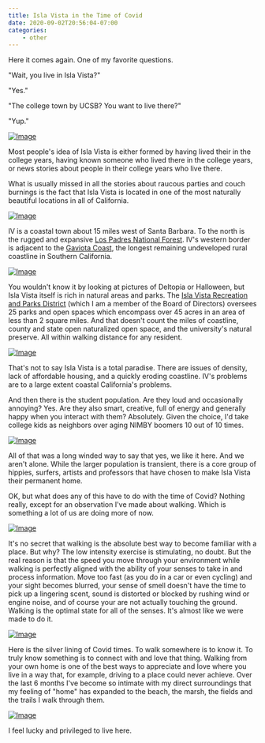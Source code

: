 ```yaml
---
title: Isla Vista in the Time of Covid 
date: 2020-09-02T20:56:04-07:00
categories:
    - other
---
```


Here it comes again. One of my favorite questions.

"Wait, you live in Isla Vista?"

"Yes."

"The college town by UCSB? You want to live there?"

"Yup."

[![Image](https://pedaldp.s3-us-west-2.amazonaws.com/images/2020-09-02-IV-in-the-time-of-covid/thumb-DSC01595.JPG)](https://pedaldp.s3-us-west-2.amazonaws.com/images/2020-09-02-IV-in-the-time-of-covid/DSC01595.JPG)

<!--more-->

Most people's idea of Isla Vista is either formed by having lived their in the college years, having known someone who lived there in the college years, or news stories about people in their college years who live there.

What is usually missed in all the stories about raucous parties and couch burnings is the fact that Isla Vista is located in one of the most naturally beautiful locations in all of California.

[![Image](https://pedaldp.s3-us-west-2.amazonaws.com/images/2020-09-02-IV-in-the-time-of-covid/thumb-DSC01580.JPG)](https://pedaldp.s3-us-west-2.amazonaws.com/images/2020-09-02-IV-in-the-time-of-covid/DSC01580.JPG)

IV is a coastal town about 15 miles west of Santa Barbara. To the north is the rugged and expansive [Los Padres National Forest](https://en.wikipedia.org/wiki/Los_Padres_National_Forest). IV's western border is adjacent to the [Gaviota Coast](https://en.wikipedia.org/wiki/Gaviota,_California#Gaviota_Coast), the longest remaining undeveloped rural coastline in Southern California.

[![Image](https://pedaldp.s3-us-west-2.amazonaws.com/images/2020-09-02-IV-in-the-time-of-covid/thumb-DSC01611.JPG)](https://pedaldp.s3-us-west-2.amazonaws.com/images/2020-09-02-IV-in-the-time-of-covid/DSC01611.JPG)

You wouldn't know it by looking at pictures of Deltopia or Halloween, but Isla Vista itself is rich in natural areas and parks. The [Isla Vista Recreation and Parks District](http://www.ivparks.org) (which I am a member of the Board of Directors) oversees 25 parks and open spaces which encompass over 45 acres in an area of less than 2 square miles. And that doesn't count the miles of coastline, county and state open naturalized open space, and the university's natural preserve. All within walking distance for any resident.

[![Image](https://pedaldp.s3-us-west-2.amazonaws.com/images/2020-09-02-IV-in-the-time-of-covid/thumb-DSC01584.JPG)](https://pedaldp.s3-us-west-2.amazonaws.com/images/2020-09-02-IV-in-the-time-of-covid/DSC01584.JPG)

That's not to say Isla Vista is a total paradise. There are issues of density, lack of affordable housing, and a quickly eroding coastline. IV's problems are to a large extent coastal California's problems.

And then there is the student population. Are they loud and occasionally annoying? Yes. Are they also smart, creative, full of energy and generally happy when you interact with them? Absolutely. Given the choice, I'd take college kids as neighbors over aging NIMBY boomers 10 out of 10 times.

[![Image](https://pedaldp.s3-us-west-2.amazonaws.com/images/2020-09-02-IV-in-the-time-of-covid/thumb-DSC01591.JPG)](https://pedaldp.s3-us-west-2.amazonaws.com/images/2020-09-02-IV-in-the-time-of-covid/DSC01591.JPG)

All of that was a long winded way to say that yes, we like it here. And we aren't alone. While the larger population is transient, there is a core group of hippies, surfers, artists and professors that have chosen to make Isla Vista their permanent home.

OK, but what does any of this have to do with the time of Covid? Nothing really, except for an observation I've made about walking. Which is something a lot of us are doing more of now.

[![Image](https://pedaldp.s3-us-west-2.amazonaws.com/images/2020-09-02-IV-in-the-time-of-covid/thumb-DSC01593.JPG)](https://pedaldp.s3-us-west-2.amazonaws.com/images/2020-09-02-IV-in-the-time-of-covid/DSC01593.JPG)

It's no secret that walking is the absolute best way to become familiar with a place. But why? The low intensity exercise is stimulating, no doubt. But the real reason is that the speed you move through your environment while walking is perfectly aligned with the ability of your senses to take in and process information. Move too fast (as you do in a car or even cycling) and your sight becomes blurred, your sense of smell doesn't have the time to pick up a lingering scent, sound is distorted or blocked by rushing wind or engine noise, and of course your are not actually touching the ground. Walking is the optimal state for all of the senses. It's almost like we were made to do it.

[![Image](https://pedaldp.s3-us-west-2.amazonaws.com/images/2020-09-02-IV-in-the-time-of-covid/thumb-DSC01603.JPG)](https://pedaldp.s3-us-west-2.amazonaws.com/images/2020-09-02-IV-in-the-time-of-covid/DSC01603.JPG)

Here is the silver lining of Covid times. To walk somewhere is to know it. To truly know something is to connect with and love that thing. Walking from your own home is one of the best ways to appreciate and love where you live in a way that, for example, driving to a place could never achieve. Over the last 6 months I've become so intimate with my direct surroundings that my feeling of "home" has expanded to the beach, the marsh, the fields and the trails I walk through them.

[![Image](https://pedaldp.s3-us-west-2.amazonaws.com/images/2020-09-02-IV-in-the-time-of-covid/thumb-DSC01601.JPG)](https://pedaldp.s3-us-west-2.amazonaws.com/images/2020-09-02-IV-in-the-time-of-covid/DSC01601.JPG)

I feel lucky and privileged to live here.
